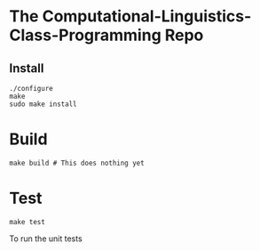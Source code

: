 # The Computational-Linguistics-Class-Programming Repo

## Install

    ./configure
    make
    sudo make install

# Build

    make build # This does nothing yet

# Test

    make test

To run the unit tests